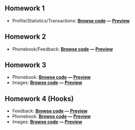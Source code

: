 ## Homework 1
- Profile/Statistics/Transactions: **[Browse code](https://github.com/KAVASAKKI/react-js-homework/tree/01-components) — [Preview](https://components-01-profile.herokuapp.com/)**

## Homework 2
- Phonebook/Feedback: **[Browse code](https://github.com/KAVASAKKI/react-js-homework/tree/02-forms-events) — [Preview](https://forms-events-02.herokuapp.com/)**

## Homework 3
- Phonebook: **[Browse code](https://github.com/KAVASAKKI/react-js-homework/tree/03-lifecycle) — [Preview](https://lifecycle-03.herokuapp.com/)** <br>
- Images: **[Browse code](https://github.com/KAVASAKKI/react-js-homework/tree/03-rest-api) — [Preview](https://images-03.herokuapp.com/)**

## Homework 4 (Hooks)
- Feedback: **[Browse code](https://github.com/KAVASAKKI/react-js-homework/tree/04-hooks-feedback) — [Preview](https://feedback-hooks-04.herokuapp.com/)** <br>
- Phonebook: **[Browse code](https://github.com/KAVASAKKI/react-js-homework/tree/04-phonebook-hooks) — [Preview](https://phonebook-hooks-04.herokuapp.com/)** <br>
- Images: **[Browse code](https://github.com/KAVASAKKI/react-js-homework/tree/04-images-hooks) — [Preview](https://images-hooks-04.herokuapp.com/)**
